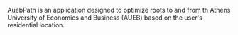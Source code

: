 AuebPath is an application designed to optimize roots to and from th Athens University of Economics and Business (AUEB) based on the user's residential location.
